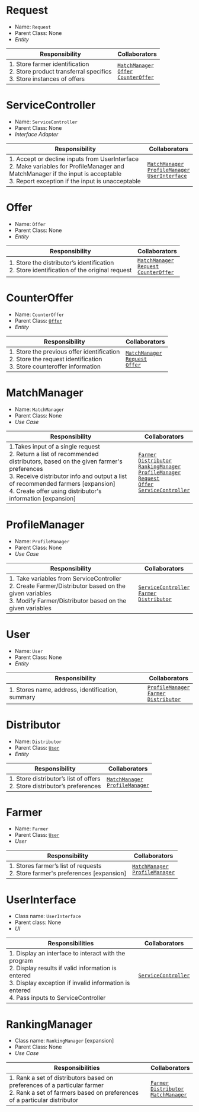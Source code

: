 # Request

- Name: `Request`
- Parent Class: None
- *Entity*

| Responsibility                                                                                                 | Collaborators                                                                                 |
| ------------------------------------------------------------                                                   | ------------------------------------------------------------                                  |
| 1. Store farmer identification <br/> 2. Store product transferral specifics <br/> 3. Store instances of offers | [`MatchManager`](#MatchManager) <br/> [`Offer`](#Offer) <br/> [`CounterOffer`](#CounterOffer) |

# ServiceController

- Name: `ServiceController`
- Parent Class: None
- *Interface Adapter*

| Responsibility                                                                                                                                                                               | Collaborators                                                                                                    |
|----------------------------------------------------------------------------------------------------------------------------------------------------------------------------------------------|------------------------------------------------------------------------------------------------------------------|
| 1. Accept or decline inputs from UserInterface <br/> 2. Make variables for ProfileManager and MatchManager if the input is acceptable <br/> 3. Report exception if the input is unacceptable | [`MatchManager`](#MatchManager) <br/> [`ProfileManager`](ProfileManager) <br/> [`UserInterface`](#UserInterface) |


# Offer

- Name: `Offer`
- Parent Class: None
- *Entity*

| Responsibility                                                                                  | Collaborators                                                                                     |
|-------------------------------------------------------------------------------------------------|---------------------------------------------------------------------------------------------------|
| 1. Store the distributor’s identification <br/> 2. Store identification of the original request | [`MatchManager`](#MatchManager) <br/> [`Request`](#Request) <br/> [`CounterOffer`](#CounterOffer) |


# CounterOffer

- Name: `CounterOffer`
- Parent Class: [`Offer`](#Offer)
- *Entity*

| Responsibility                                                                                                               | Collaborators                                                                       |
|------------------------------------------------------------------------------------------------------------------------------|-------------------------------------------------------------------------------------|
| 1. Store the previous offer identification <br/> 2. Store the request identification <br/> 3. Store counteroffer information | [`MatchManager`](#MatchManager) <br/> [`Request`](#Request) <br/> [`Offer`](#Offer) |

# MatchManager

- Name: `MatchManager`
- Parent Class: None
- *Use Case*

| Responsibility                                                                                                                                                                                                                                                                                | Collaborators                                                                                                                                                                                                                                             |
|----------------------------------------------------------------------------------------------------------------------------------------------------------------------------------------------------------------------------------------------------------------------------------------------------------------------------------------------------------------------------------------------------------------------------------------------------------------------------------------------------------------|----------------------------------------------------------------------------------------------------------------------------------------------------------------------------------------------------------------------------------------------------------------------------------------------------------------------------------------------------------------------------------------------------------------------------------------------------------------------------|
| 1.Takes input of a single request <br/> 2. Return a list of recommended distributors, based on the given farmer's preferences <br/> 3. Receive distributor info and output a list of recommended farmers [expansion] <br/> 4. Create offer using distributor's information [expansion] | [`Farmer`](#Farmer) <br/> [`Distributor`](#Distributor) <br/> [`RankingManager`](#RankingManager) <br/> [`ProfileManager`](#ProfileManager) <br/> [`Request`](#Request) <br/> [`Offer`](#Offer) <br/> [`ServiceController`](#ServiceController) |


# ProfileManager

- Name: `ProfileManager`
- Parent Class: None
- *Use Case*

| Responsibility                                                                                                                                                           | Collaborators                                                                                           |
|--------------------------------------------------------------------------------------------------------------------------------------------------------------------------|---------------------------------------------------------------------------------------------------------|
| 1. Take variables from ServiceController <br/> 2. Create Farmer/Distributor based on the given variables <br/> 3. Modify Farmer/Distributor based on the given variables | [`ServiceController`](#ServiceController) <br/> [`Farmer`](#Farmer) <br/> [`Distributor`](#Distributor) |


# User

- Name: `User`
- Parent Class: None
- *Entity*

| Responsibility                                   | Collaborators                                                                                      |
|--------------------------------------------------|----------------------------------------------------------------------------------------------------|
| 1. Stores name, address, identification, summary | [`ProfileManager`](#ProfileManager) <br/> [`Farmer`](#Farmer)  <br/> [`Distributor`](#Distributor) |


# Distributor

- Name: `Distributor`
- Parent Class: [`User`](#User)
- *Entity*

| Responsibility                                                                 | Collaborators                                                             |
|--------------------------------------------------------------------------------|---------------------------------------------------------------------------|
| 1. Store distributor’s list of offers <br/> 2. Store distributor’s preferences | [`MatchManager`](#MatchManager) <br/> [`ProfileManager`](#ProfileManager) |


# Farmer

- Name: `Farmer`
- Parent Class: [`User`](#User)
- *User*

| Responsibility                                                                      | Collaborators                                                             |
|-------------------------------------------------------------------------------------|---------------------------------------------------------------------------|
| 1. Stores farmer’s list of requests <br/> 2. Store farmer's preferences [expansion] | [`MatchManager`](#MatchManager) <br/> [`ProfileManager`](#ProfileManager) |


# UserInterface
- Class name: `UserInterface`
- Parent class: None
- *UI*

| Responsibilities                                                                                                                                                                                                                  | Collaborators                             |
|----------------------------------------------------------------------------------------------------------------------------------------------------------------------------------------------------------------------------------------------------------------------------------------------------------------------------------------------------------------------------------------------------------------------------------------------------|-------------------------------------------|
| 1. Display an interface to interact with the program  <br/> 2. Display results if valid information is entered  <br/> 3. Display exception if invalid information is entered  <br/> 4. Pass inputs to ServiceController | [`ServiceController`](#ServiceController) |


# RankingManager
- Class name: `RankingManager` [expansion]
- Parent Class: None
- *Use Case*

| Responsibilities                                                                                                                                           | Collaborators                                                                                 |
| ---                                                                                                                                                        | ---                                                                                           |
| 1. Rank a set of distributors based on preferences of a particular farmer  <br/> 2. Rank a set of farmers based on preferences of a particular distributor | [`Farmer`](#Farmer) <br/> [`Distributor`](#Distributor) <br/> [`MatchManager`](#MatchManager) |
